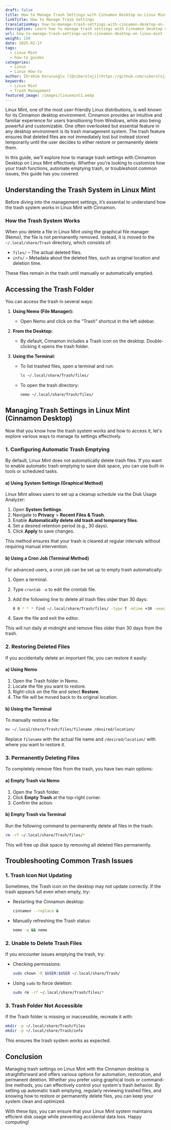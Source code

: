 ```yaml
---
draft: false
title: How to Manage Trash Settings with Cinnamon Desktop on Linux Mint
linkTitle: How to Manage Trash Settings
translationKey: how-to-manage-trash-settings-with-cinnamon-desktop-on-linux-mint
description: Learn how to manage trash settings with Cinnamon Desktop on Linux Mint, including how to configure automatic trash emptying, troubleshoot common issues, and restore or permanently delete files.
url: how-to-manage-trash-settings-with-cinnamon-desktop-on-linux-mint
weight: 150
date: 2025-02-17
tags:
  - Linux Mint
  - how-to guides
categories:
  - Linux
  - Linux How-to
author: İbrahim Korucuoğlu ([@siberoloji](https://github.com/siberoloji))
keywords:
  - Linux Mint
  - Trash Management
featured_image: /images/linuxmint1.webp
---
```

Linux Mint, one of the most user-friendly Linux distributions, is well known for its Cinnamon desktop environment. Cinnamon provides an intuitive and familiar experience for users transitioning from Windows, while also being powerful and customizable. One often overlooked but essential feature in any desktop environment is its trash management system. The trash feature ensures that deleted files are not immediately lost but instead stored temporarily until the user decides to either restore or permanently delete them.

In this guide, we'll explore how to manage trash settings with Cinnamon Desktop on Linux Mint effectively. Whether you're looking to customize how your trash functions, automate emptying trash, or troubleshoot common issues, this guide has you covered.

## Understanding the Trash System in Linux Mint

Before diving into the management settings, it’s essential to understand how the trash system works in Linux Mint with Cinnamon.

### How the Trash System Works

When you delete a file in Linux Mint using the graphical file manager (Nemo), the file is not permanently removed. Instead, it is moved to the `~/.local/share/Trash` directory, which consists of:

- `files/` – The actual deleted files.
- `info/` – Metadata about the deleted files, such as original location and deletion time.

These files remain in the trash until manually or automatically emptied.

## Accessing the Trash Folder

You can access the trash in several ways:

1. **Using Nemo (File Manager):**

   - Open Nemo and click on the "Trash" shortcut in the left sidebar.

2. **From the Desktop:**

   - By default, Cinnamon includes a Trash icon on the desktop. Double-clicking it opens the trash folder.

3. **Using the Terminal:**

   - To list trashed files, open a terminal and run:

     ```bash
     ls ~/.local/share/Trash/files/
     ```

   - To open the trash directory:

     ```bash
     nemo ~/.local/share/Trash/files/
     ```

## Managing Trash Settings in Linux Mint (Cinnamon Desktop)

Now that you know how the trash system works and how to access it, let's explore various ways to manage its settings effectively.

### 1. Configuring Automatic Trash Emptying

By default, Linux Mint does not automatically delete trash files. If you want to enable automatic trash emptying to save disk space, you can use built-in tools or scheduled tasks.

#### a) Using System Settings (Graphical Method)

Linux Mint allows users to set up a cleanup schedule via the Disk Usage Analyzer:

1. Open **System Settings**.
2. Navigate to **Privacy** > **Recent Files & Trash**.
3. Enable **Automatically delete old trash and temporary files**.
4. Set a desired retention period (e.g., 30 days).
5. Click **Apply** to save changes.

This method ensures that your trash is cleared at regular intervals without requiring manual intervention.

#### b) Using a Cron Job (Terminal Method)

For advanced users, a cron job can be set up to empty trash automatically:

1. Open a terminal.
2. Type `crontab -e` to edit the crontab file.
3. Add the following line to delete all trash files older than 30 days:

   ```bash
   0 0 * * * find ~/.local/share/Trash/files/ -type f -mtime +30 -exec rm -f {} \;
   ```

4. Save the file and exit the editor.

This will run daily at midnight and remove files older than 30 days from the trash.

### 2. Restoring Deleted Files

If you accidentally delete an important file, you can restore it easily:

#### a) Using Nemo

1. Open the Trash folder in Nemo.
2. Locate the file you want to restore.
3. Right-click on the file and select **Restore**.
4. The file will be moved back to its original location.

#### b) Using the Terminal

To manually restore a file:

```bash
mv ~/.local/share/Trash/files/filename /desired/location/
```

Replace `filename` with the actual file name and `/desired/location/` with where you want to restore it.

### 3. Permanently Deleting Files

To completely remove files from the trash, you have two main options:

#### a) Empty Trash via Nemo

1. Open the Trash folder.
2. Click **Empty Trash** at the top-right corner.
3. Confirm the action.

#### b) Empty Trash via Terminal

Run the following command to permanently delete all files in the trash:

```bash
rm -rf ~/.local/share/Trash/files/*
```

This will free up disk space by removing all deleted files permanently.

## Troubleshooting Common Trash Issues

### 1. Trash Icon Not Updating

Sometimes, the Trash icon on the desktop may not update correctly. If the trash appears full even when empty, try:

- Restarting the Cinnamon desktop:

  ```bash
  cinnamon --replace &
  ```

- Manually refreshing the Trash status:

  ```bash
  nemo -q && nemo
  ```

### 2. Unable to Delete Trash Files

If you encounter issues emptying the trash, try:

- Checking permissions:

  ```bash
  sudo chown -R $USER:$USER ~/.local/share/Trash/
  ```

- Using `sudo` to force deletion:

  ```bash
  sudo rm -rf ~/.local/share/Trash/files/*
  ```

### 3. Trash Folder Not Accessible

If the Trash folder is missing or inaccessible, recreate it with:

```bash
mkdir -p ~/.local/share/Trash/files
mkdir -p ~/.local/share/Trash/info
```

This ensures the trash system works as expected.

## Conclusion

Managing trash settings on Linux Mint with the Cinnamon desktop is straightforward and offers various options for automation, restoration, and permanent deletion. Whether you prefer using graphical tools or command-line methods, you can effectively control your system's trash behavior. By setting up automatic trash emptying, regularly reviewing trashed files, and knowing how to restore or permanently delete files, you can keep your system clean and optimized.

With these tips, you can ensure that your Linux Mint system maintains efficient disk usage while preventing accidental data loss. Happy computing!

